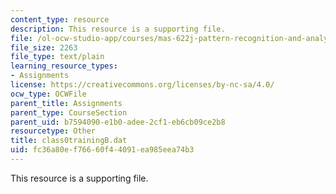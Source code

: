 ```yaml
---
content_type: resource
description: This resource is a supporting file.
file: /ol-ocw-studio-app/courses/mas-622j-pattern-recognition-and-analysis-fall-2006/fc36a80ef76660f44091ea985eea74b3_class0trainingB.dat
file_size: 2263
file_type: text/plain
learning_resource_types:
- Assignments
license: https://creativecommons.org/licenses/by-nc-sa/4.0/
ocw_type: OCWFile
parent_title: Assignments
parent_type: CourseSection
parent_uid: b7594090-e1b0-adee-2cf1-eb6cb09ce2b8
resourcetype: Other
title: class0trainingB.dat
uid: fc36a80e-f766-60f4-4091-ea985eea74b3
---
```

This resource is a supporting file.